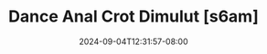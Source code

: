 --- 
title: "Dance Anal Crot Dimulut [s6am]"
description: "  bokeh Dance Anal Crot Dimulut [s6am]   full vidio  "
date: 2024-09-04T12:31:57-08:00
file_code: "8psw8542mwa5"
draft: false
cover: "cn66zj9g1ku6hvw6.jpg"
tags: ["Dance", "Anal", "Crot", "Dimulut", "bokep-indo", "bokep-viral", "bokep-ig"]
length: 1658
fld_id: "1483140"
foldername: "Anal pake tangan"
categories: ["Anal pake tangan"]
views: 0
---